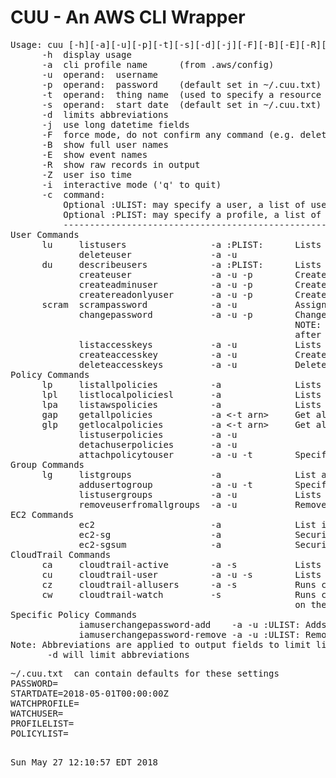 # CUU - An AWS CLI Wrapper
<pre>
Usage: cuu [-h][-a][-u][-p][-t][-s][-d][-j][-F][-B][-E][-R][-Z][-i][-c]
      -h  display usage
      -a  cli profile name      (from .aws/config)
      -u  operand:  username
      -p  operand:  password    (default set in ~/.cuu.txt)
      -t  operand:  thing name  (used to specify a resource or object name)
      -s  operand:  start date  (default set in ~/.cuu.txt)
      -d  limits abbreviations
      -j  use long datetime fields
      -F  force mode, do not confirm any command (e.g. deletes)
      -B  show full user names
      -E  show event names
      -R  show raw records in output
      -Z  user iso time
      -i  interactive mode ('q' to quit)
      -c  command:
          Optional :ULIST: may specify a user, a list of users, or the special keyword ALLUSERS
          Optional :PLIST: may specify a profile, a list of profiles, or the special keyword ALLPROFILES
          ----------------------------------------------------------------------------------------------
User Commands
      lu     listusers                -a :PLIST:      Lists users" 
             deleteuser               -a -u
      du     describeusers            -a :PLIST:      Lists users and their attached groups and policies" 
             createuser               -a -u -p        Creates with no privledges
             createadminuser          -a -u -p        Creates a user with Administor Access
             createreadonlyuser       -a -u -p        Creates a user with Read Only
      scram  scrampassword            -a -u           Assign an unknown (scrammed) password
             changepassword           -a -u -p        Changes a users pwd, Will use PASSWORD in ~/.cuu.txt
                                                      NOTE: for commands above, User will change password
                                                      after first login.  Password may be set in ~/.cuu.txt
             listaccesskeys           -a -u           Lists the users (-u) access keys)
             createaccesskey          -a -u           Creates an accesskey for the user (-u)
             deleteaccesskeys         -a -u           Deletes the users (-u) access keys)
Policy Commands
      lp     listallpolicies          -a              Lists all defined policies
      lpl    listlocalpoliciesl       -a              Lists local (user managed) policies
      lpa    listawspolicies          -a              Lists aws policies
      gap    getallpolicies           -a <-t arn>     Get all policy docs defined for this account (use -t arn for a specific policy)
      glp    getlocalpolicies         -a <-t arn>     Get all local policy docs defined for this account (use -t arn for a specific policy)
             listuserpolicies         -a -u
             detachuserpolicies       -a -u
             attachpolicytouser       -a -u -t        Specify the policy arn with -t
Group Commands
      lg     listgroups               -a              List all groups defined" 
             addusertogroup           -a -u -t        Specify the group name with -t
             listusergroups           -a -u           Lists groups associated with user
             removeuserfromallgroups  -a -u           Remove the user from attach attached groups
EC2 Commands
             ec2                      -a              List instances and securitygroups
             ec2-sg                   -a              Security groups detail listing
             ec2-sgsum                -a              Security groups summary listing (incl. empty SGs)
CloudTrail Commands
      ca     cloudtrail-active        -a -s           Lists active users since start date (-s)
      cu     cloudtrail-user          -a -u -s        Lists user (-u) activity since start date (-s)
      cz     cloudtrail-allusers      -a -s           Runs cloudtrail-users for all users
      cw     cloudtrail-watch         -s              Runs cloudtrail-users for each profile in PROFILELIST
                                                      on the WATCHUSER in ~/.cuu.txt
Specific Policy Commands
             iamuserchangepassword-add    -a -u :ULIST: Adds Policy
             iamuserchangepassword-remove -a -u :ULIST: Removes Policy
Note: Abbreviations are applied to output fields to limit line length
       -d will limit abbreviations
</pre>
<pre>
~/.cuu.txt  can contain defaults for these settings
PASSWORD=
STARTDATE=2018-05-01T00:00:00Z
WATCHPROFILE=
WATCHUSER=
PROFILELIST=
POLICYLIST=
</pre>
<pre>
  
Sun May 27 12:10:57 EDT 2018
</pre>

